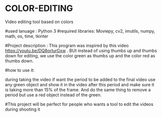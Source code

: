 # COLOR-EDITING
Video editing tool based on colors

#used lanuage : Python 3
#required libraries: Moviepy, cv2, imutils, numpy, math, os, time, tkinter

#Project description : 
This program was inspired by this video https://youtu.be/DQ8orIurGxw . BUt instead of using thumbs up and thumbs down for editing, we use the color green as thumbs up and the color red as thumbs down.

#how to use it:

during taking the video if want the period to be added to the final video use any green object and show it in the video after this period and make sure it is taking more than 15% of the frame. And do the same thing to remove a period but use a red object instead of the green. 
  
  
#This project will be perfect for people who wants a tool to edit the videos during shooting it


